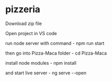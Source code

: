 # pizzeria

Download zip file

Open project in VS code

run node server with command - npm run start

then go into Pizza-Maca folder - cd Pizza-Maca

install node modules - npm install

and start live server - ng serve --open

